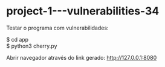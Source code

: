 # project-1---vulnerabilities-34
Testar o programa com vulnerabilidades:

$ cd app            
$ python3 cherry.py

Abrir navegador através do link gerado: http://127.0.0.1:8080